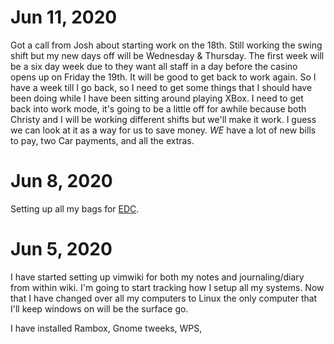 


# Jun 11, 2020

  Got a call from Josh about starting work on the 18th. Still working the swing shift 
  but my new days off will be Wednesday & Thursday. The first week will be a six day week 
  due to they want all staff in a day before the casino opens up on Friday the 19th. It
  will be good to get back to work again.  So I have a week till I go back, so I need to 
  get some things that I should have been doing while I have been sitting around playing
  XBox.  I need to get back into work mode, it's going to be a little off for awhile because
  both Christy and I will be working different shifts but we'll make it work.  I guess we can
  look at it as a way for us to save money.  *WE* have a lot of new bills to pay, two Car payments,
  and all the extras. 

 
# Jun 8, 2020 

  Setting up all my bags for [EDC](EDC).
  
# Jun 5, 2020
  I have started setting up vimwiki for both my notes and journaling/diary from within
  wiki. I'm going to start tracking how I setup all my systems.  Now that I have changed 
  over all my computers to Linux the only computer that I'll keep windows on will be the 
  surface go. 
 
I have installed Rambox, Gnome tweeks, WPS, 
